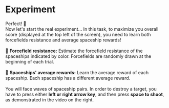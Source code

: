 # Experiment
Perfect! 🥳 <br>
Now let's start the real experiment... In this task, to maximize you overall score (displayed at the top left of the screen), you need to learn both forcefields resistance and average spaceship rewards!<br><br>
🌌 **Forcefield resistance:** Estimate the forcefield resistance of the spaceships indicated by color. Forcefields are randomly drawn at the beginning of each trial. 
<br><br>
🚀 **Spaceships' average rewards:** Learn the average reward of each spaceship. Each spaceship has a different average reward. 
<br><br>
You will face waves of spaceship pairs. 
In order to destroy a target, you have to press either **left or right arrow key**, and then press **space to shoot**, as demonstrated in the video on the right.  
<!---
admonition=<div class="admonition warning">
	<p class="title">Warning</p>
	<p class="content">You can only shoot one spaceship per wave of 2!</p>
</div>
<br>
<div class="admonition notice">
	<p class="title">Notice</p>
	<p class="content">The spaceships fall down the screen for approximately 5 seconds. If you don't shoot, they will leave the screen, and you will lose an opportunity to gain points.</p>
</div>
--->

<!--- 
video=1.mp4
--->

<!---
display=flex
--->